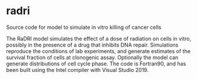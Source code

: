 # radri
Source code for model to simulate in vitro killing of cancer cells

The RaDRI model simulates the effect of a dose of radiation on cells in vitro, possibly in the presence of a drug that inhibits DNA repair.
Simulations reproduce the conditions of lab experiments, and generate estimates of the survival fraction of cells at clonogenic assay.
Optionally the model can generate distributions of cell cycle phase.
The code is Fortran90, and has been built using the Intel compiler with Visual Studio 2019.
